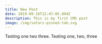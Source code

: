 ```yaml
---
title: New Post
date: 2019-09-16T12:47:05.894Z
description: This is my first CMS post
image: /img/safari-pinned-tab.svg
---
```

Testing one two three.  Testing one, two, three
